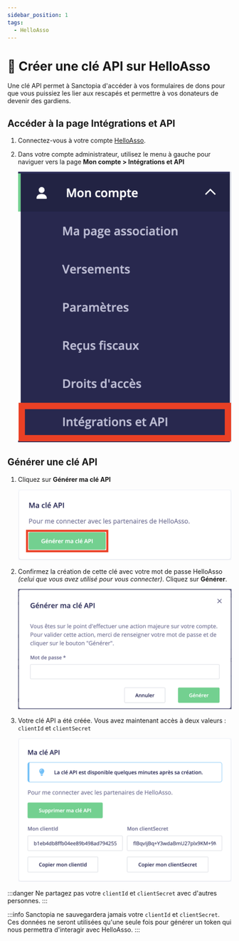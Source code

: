 ```yaml
---
sidebar_position: 1
tags:
  - HelloAsso
---
```


# 🔑 Créer une clé API sur HelloAsso

Une clé API permet à Sanctopia d'accéder à vos formulaires de dons pour que vous puissiez les lier aux rescapés et permettre à vos donateurs de devenir des gardiens.

## Accéder à la page Intégrations et API

1. Connectez-vous à votre compte [HelloAsso](https://auth.helloasso.com/connexion?redirect=https://www.helloasso.com/utilisateur/redirection-backoffice&back=https://www.helloasso.com/).

1. Dans votre compte administrateur, utilisez le menu à gauche pour naviguer vers la page **Mon compte > Intégrations et API**

   ![Intégration et API](./img/HelloAsso-Integration-et-API.png)

## Générer une clé API

1. Cliquez sur **Générer ma clé API**

   ![Générer ma clé API](./img/HelloAsso-Generer-ma-cle-API.png)

1. Confirmez la création de cette clé avec votre mot de passe HelloAsso _(celui que vous avez utilisé pour vous connecter)_. Cliquez sur **Générer**.

   ![Valider la création de la clé API](./img/HelloAsso-Valider-creation-de-cle-API.png)

1. Votre clé API a été créée. Vous avez maintenant accès à deux valeurs : `clientId` et `clientSecret`

   ![Ma clé API](./img/HelloAsso-Ma-cle-API.png)

:::danger
Ne partagez pas votre `clientId` et `clientSecret` avec d'autres personnes.
:::

:::info
Sanctopia ne sauvegardera jamais votre `clientId` et `clientSecret`. Ces données ne seront utilisées qu'une seule fois pour générer un token qui nous permettra d'interagir avec HelloAsso.
:::
